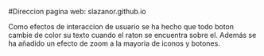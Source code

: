 #Direccion pagina web: slazanor.github.io

Como efectos de interaccion de usuario se ha hecho que todo boton cambie de color su texto cuando el raton se encuentra sobre el.
Además se ha añadido un efecto de zoom a la mayoria de iconos y botones.

